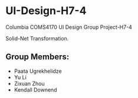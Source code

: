 # UI-Design-H7-4
Columbia COMS4170 UI Design Group Project-H7-4

Solid-Net Transformation.

## Group Members:
- Paata Ugrekhelidze
- Yu Li
- Zixuan Zhou
- Kendall Downend
